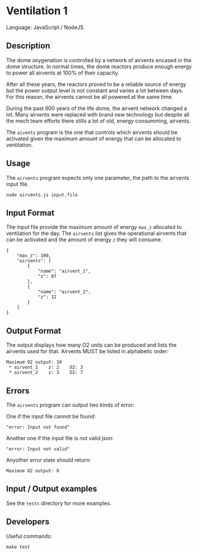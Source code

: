 # Ventilation 1

Language: JavaScript / NodeJS

## Description

The dome oxygenation is controlled by a network of airvents encased in the dome structure.
In normal times, the dome reactors produce enough energy to power all airvents at 100%
of their capacity.

After all these years, the reactors proved to be a reliable source of energy
but the power output level is not constant and varies a lot between days.
For this reason, the airvents cannot be all powered at the same time.

During the past 600 years of the life dome, the airvent network changed a lot.
Many airvents were replaced with brand new technology but despite all the mech team efforts
there stills a lot of old, energy consumming, airvents.

The `aivents` program is the one that controls which airvents should be activated
given the maximum amount of energy that can be allocated to ventilation.

## Usage

The `airvents` program expects only one parameter, the path to the airvents input file.

	node airvents.js input.file

## Input Format

The input file provide the maximum amount of energy `max_z` allocated to ventilation
for the day.
The `airvents` list gives the operational airvents that can be activated and the
amount of energy `z` they will consume.

	{
		"max_z": 100,
		"airvents": [
			{
				"name": "airvent_1",
				"z": 87
			},
			{
				"name": "airvent_2",
				"z": 12
			}
		]
	}

## Output Format

The output displays how many O2 units can be produced and lists the airvents used for that.
Airvents MUST be listed in alphabetic order:

	Maximum O2 output: 10
	 * airvent_1	z: 2	O2: 3
	 * airvent_2	z: 3	O2: 7

## Errors

The `airvents` program can output two kinds of error:

One if the input file cannot be found:

	"error: Input not found"

Another one if the input file is not valid json:

	"error: Input not valid"

Anyother error state should return:

	Maximum O2 output: 0

## Input / Output examples

See the `tests` directory for more examples.

## Developers

Useful commands:

	make test

